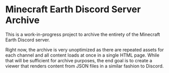 # Minecraft Earth Discord Server Archive
This is a work-in-progress project to archive the entirety of the Minecraft Earth Discord server.

Right now, the archive is very unoptimized as there are repeated assets for each channel and all content loads at once in a single HTML page. While that will be sufficient for archive purposes, the end goal is to create a viewer that renders content from JSON files in a similar fashion to Discord.
